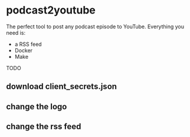 # podcast2youtube

The perfect tool to post any podcast episode to YouTube.
Everything you need is:

- a RSS feed
- Docker
- Make

TODO

## download client_secrets.json

## change the logo

## change the rss feed